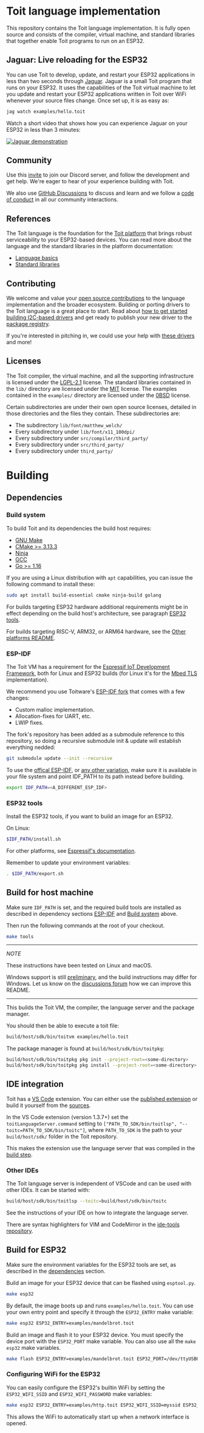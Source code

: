# Toit language implementation

This repository contains the Toit language implementation. It is fully open source and consists of the compiler,
virtual machine, and standard libraries that together enable Toit programs to run on an ESP32.

## Jaguar: Live reloading for the ESP32

You can use Toit to develop, update, and restart your ESP32 applications in less than two seconds through
[Jaguar](https://github.com/toitlang/jaguar). Jaguar is a small Toit program that runs on your ESP32.
It uses the capabilities of the Toit virtual machine to let you update and restart your ESP32
applications written in Toit over WiFi whenever your source files change. Once set up, it is as easy as:

``` sh
jag watch examples/hello.toit
```

Watch a short video that shows how you can experience Jaguar on your ESP32 in less than 3 minutes:

[![Jaguar demonstration](https://img.youtube.com/vi/rXbe_1hyz80/0.jpg)](https://www.youtube.com/watch?v=rXbe_1hyz80)

## Community

Use this [invite](https://discord.gg/ugjgGbW6) to join our Discord server, and follow the development and get help.
We're eager to hear of your experience building with Toit.

We also use [GitHub Discussions](https://github.com/toitlang/toit/discussions) to discuss and learn and
we follow a [code of conduct](CODE_OF_CONDUCT.md) in all our community interactions.

## References

The Toit language is the foundation for the [Toit platform](https://toit.io/) that brings robust serviceability
to your ESP32-based devices. You can read more about the language and the standard libraries in the platform
documentation:

* [Language basics](https://docs.toit.io/language)
* [Standard libraries](https://libs.toit.io/)

## Contributing

We welcome and value your [open source contributions](CONTRIBUTING.md) to the language implementation
and the broader ecosystem. Building or porting drivers to the Toit language is a great place to start.
Read about [how to get started building I2C-based drivers](https://github.com/toitlang/toit/discussions/22) and
get ready to publish your new driver to the [package registry](https://pkg.toit.io).

If you're interested in pitching in, we could use your help with
[these drivers](https://github.com/toitlang/toit/issues?q=is%3Aissue+is%3Aopen+label%3Adriver+label%3A%22help+wanted%22)
and more!

## Licenses

The Toit compiler, the virtual machine, and all the supporting infrastructure is licensed under
the [LGPL-2.1](LICENSE) license. The standard libraries contained in the `lib/` directory
are licensed under the [MIT](lib/LICENSE) license. The examples contained in the `examples/`
directory are licensed under the [0BSD](examples/LICENSE) license.

Certain subdirectories are under their own open source licenses, detailed
in those directories and the files they contain. These subdirectories are:

* The subdirectory `lib/font/matthew_welch/`
* Every subdirectory under `lib/font/x11_100dpi/`
* Every subdirectory under `src/compiler/third_party/`
* Every subdirectory under `src/third_party/`
* Every subdirectory under `third_party/`

# Building

## Dependencies

### Build system

To build Toit and its dependencies the build host requires:

* [GNU Make](https://www.gnu.org/software/make/)
* [CMake >= 3.13.3](https://cmake.org/)
* [Ninja](https://ninja-build.org/)
* [GCC](https://gcc.gnu.org/)
* [Go >= 1.16](https://go.dev/)

If you are using a Linux distribution with `apt` capabilities, you can
issue the following command to install these:

``` sh
sudo apt install build-essential cmake ninja-build golang
```

For builds targeting ESP32 hardware additional requirements might be in effect
depending on the build host's architecture, see paragraph [ESP32 tools](#esp32-tools).

For builds targeting RISC-V, ARM32, or ARM64 hardware, see the [Other platforms README](README_OTHERPLATFORMS.md).

### ESP-IDF

The Toit VM has a requirement for the [Espressif IoT Development Framework](https://idf.espressif.com/), both for Linux and ESP32 builds (for Linux it's for the [Mbed TLS](https://www.trustedfirmware.org/projects/mbed-tls/) implementation).

We recommend you use Toitware's [ESP-IDF fork](https://github.com/toitware/esp-idf) that comes with a few changes:

* Custom malloc implementation.
* Allocation-fixes for UART, etc.
* LWIP fixes.

The fork's repository has been added as a submodule reference to this repository, so doing a recursive submodule init & update will establish everything nedded:

``` sh
git submodule update --init --recursive

```

To use the [offical ESP-IDF](https://github.com/espressif/esp-idf), or [any other variation](https://github.com/espressif/esp-idf/network/members), make sure it is available in your file system and point IDF_PATH to its path instead before building.

``` sh
export IDF_PATH=<A_DIFFERENT_ESP_IDF>
```

### ESP32 tools

Install the ESP32 tools, if you want to build an image for an ESP32.

On Linux:
``` sh
$IDF_PATH/install.sh
```

For other platforms, see [Espressif's documentation](https://docs.espressif.com/projects/esp-idf/en/latest/esp32/get-started/index.html#step-3-set-up-the-tools).

Remember to update your environment variables:

``` sh
. $IDF_PATH/export.sh
```

## Build for host machine

Make sure `IDF_PATH` is set, and the required build tools are installed as described in dependency sections [ESP-IDF](#esp-idf) and [Build system](#build-system) above.

Then run the following commands at the root of your checkout.

``` sh
make tools
```

---
*NOTE*

These instructions have been tested on Linux and macOS.

Windows support is still [preliminary](https://github.com/toitlang/toit/discussions/33), and
the build instructions may differ for Windows. Let us know on the
[discussions forum](https://github.com/toitlang/toit/discussions) how we can improve
this README.

---

This builds the Toit VM, the compiler, the language server and the package manager.

You should then be able to execute a toit file:

``` sh
build/host/sdk/bin/toitvm examples/hello.toit
```

The package manager is found at `build/host/sdk/bin/toitpkg`:

``` sh
build/host/sdk/bin/toitpkg pkg init --project-root=<some-directory>
build/host/sdk/bin/toitpkg pkg install --project-root=<some-directory> <package-id>
```

## IDE integration

Toit has a [VS Code](https://code.visualstudio.com/) extension. You can either use the
[published extension](https://marketplace.visualstudio.com/items?itemName=toit.toit) or
build it yourself from the
[sources](https://github.com/toitware/ide-tools).

In the VS Code extension (version 1.3.7+) set the `toitLanguageServer.command` setting to
`["PATH_TO_SDK/bin/toitlsp", "--toitc=PATH_TO_SDK/bin/toitc"]`, where
`PATH_TO_SDK` is the path to your `build/host/sdk/` folder in the Toit repository.

This makes the extension use the language server that was compiled in the [build step](#build-for-host-machine).

### Other IDEs

The Toit language server is independent of VSCode and can be used with other IDEs.
It can be started with:

``` sh
build/host/sdk/bin/toitlsp --toitc=build/host/sdk/bin/toitc
```

See the instructions of your IDE on how to integrate the language server.

There are syntax highlighters for VIM and CodeMirror in the
[ide-tools repository](https://github.com/toitware/ide-tools).

## Build for ESP32

Make sure the environment variables for the ESP32 tools are set, as
described in the [dependencies](#dependencies) section.

Build an image for your ESP32 device that can be flashed using `esptool.py`.

``` sh
make esp32
```

By default, the image boots up and runs `examples/hello.toit`. You can use your
own entry point and specify it through the `ESP32_ENTRY` make variable:

``` sh
make esp32 ESP32_ENTRY=examples/mandelbrot.toit
```

Build an image and flash it to your ESP32 device. You must specify the device port
with the `ESP32_PORT` make variable. You can also use all the `make esp32` make variables.

``` sh
make flash ESP32_ENTRY=examples/mandelbrot.toit ESP32_PORT=/dev/ttyUSB0
```

### Configuring WiFi for the ESP32

You can easily configure the ESP32's builtin WiFi by setting the `ESP32_WIFI_SSID` and
`ESP32_WIFI_PASSWORD` make variables:

``` sh
make esp32 ESP32_ENTRY=examples/http.toit ESP32_WIFI_SSID=myssid ESP32_WIFI_PASSWORD=mypassword
```

This allows the WiFi to automatically start up when a network interface is opened.

